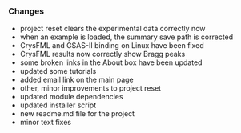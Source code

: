 ### Changes

* project reset clears the experimental data correctly now
* when an example is loaded, the summary save path is corrected
* CrysFML and GSAS-II binding on Linux have been fixed
* CrysFML results now correctly show Bragg peaks
* some broken links in the About box have been updated
* updated some tutorials
* added email link on the main page
* other, minor improvements to project reset
* updated module dependencies
* updated installer script
* new readme.md file for the project
* minor text fixes
